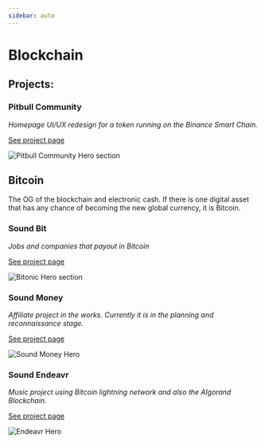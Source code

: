 ```yaml
---
sidebar: auto
---
```


# Blockchain

## Projects:

### Pitbull Community

*Homepage UI/UX redesign for a token running on the Binance Smart Chain.*

[See project page](/work/blockchain/pitbull-community.md)

![Pitbull Community Hero section](/images/work/pitbull/pitbull-hero.png)

## Bitcoin
The OG of the blockchain and electronic cash.  If there is one digital asset that has any chance of becoming the new global currency, it is Bitcoin. 

### Sound Bit
*Jobs and companies that payout in Bitcoin*

[See project page](/work/blockchain/soundbit.md)

![Bitonic Hero section](/images/work/soundbit/soundbit-hero.png)

### Sound Money
*Affiliate project in the works. Currently it is in the planning and reconnaissance stage.*

[See project page](/work/blockchain/soundmoney.md)

![Sound Money Hero](/images/work/soundmoney/soundmoney-hero.png)

### Sound Endeavr
*Music project using Bitcoin lightning network and also the Algorand Blockchain.*

[See project page](/work/blockchain/endeavr.md)

![Endeavr Hero](/images/work/endeavr/endeavr-new-bg.png)